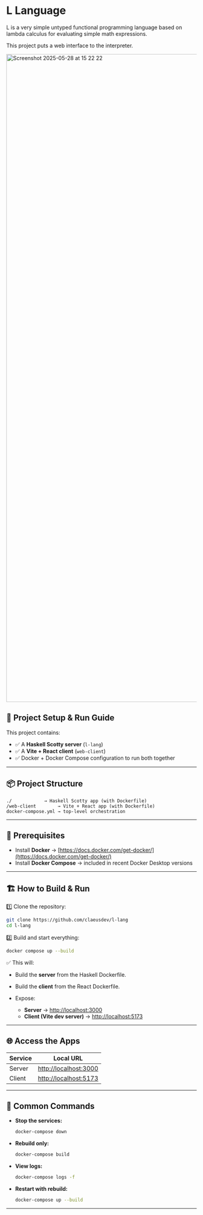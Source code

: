 # L Language

L is a very simple untyped functional programming language based on lambda calculus for evaluating simple math expressions.

This project puts a web interface to the interpreter.

<img width="1710" alt="Screenshot 2025-05-28 at 15 22 22" src="https://github.com/user-attachments/assets/89eec9a1-ae21-4526-a25f-b5dcc605098a" />


## 🚀 Project Setup & Run Guide

This project contains:
- ✅ A **Haskell Scotty server** (`l-lang`)
- ✅ A **Vite + React client** (`web-client`)
- ✅ Docker + Docker Compose configuration to run both together

---
## 📦 Project Structure

```
./            → Haskell Scotty app (with Dockerfile)
/web-client        → Vite + React app (with Dockerfile)
docker-compose.yml → top-level orchestration
```
---
## 🔧 Prerequisites

* Install **Docker** → [https://docs.docker.com/get-docker/](https://docs.docker.com/get-docker/)
* Install **Docker Compose** → included in recent Docker Desktop versions
---

## 🏗 How to Build & Run

1️⃣ Clone the repository:

```bash
git clone https://github.com/claeusdev/l-lang
cd l-lang
```

2️⃣ Build and start everything:

```bash
docker compose up --build
```

✅ This will:

* Build the **server** from the Haskell Dockerfile.
* Build the **client** from the React Dockerfile.
* Expose:

  * **Server** → [http://localhost:3000](http://localhost:3000)
  * **Client (Vite dev server)** → [http://localhost:5173](http://localhost:5173)

---

## 🌐 Access the Apps

| Service | Local URL                                      |
| ------- | ---------------------------------------------- |
| Server  | [http://localhost:3000](http://localhost:3000) |
| Client  | [http://localhost:5173](http://localhost:5173) |

---

## 🔄 Common Commands

* **Stop the services:**

  ```bash
  docker-compose down
  ```

* **Rebuild only:**

  ```bash
  docker-compose build
  ```

* **View logs:**

  ```bash
  docker-compose logs -f
  ```

* **Restart with rebuild:**

  ```bash
  docker-compose up --build
  ```
---
